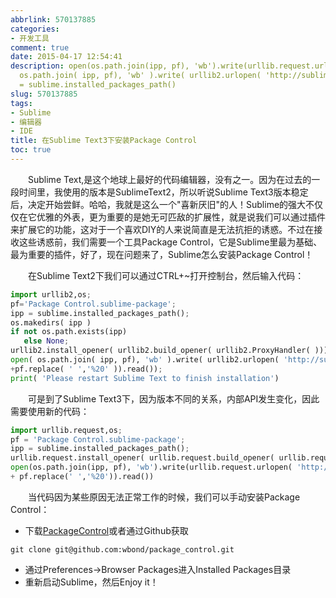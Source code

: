 ```yaml
---
abbrlink: 570137885
categories:
- 开发工具
comment: true
date: 2015-04-17 12:54:41
description: open(os.path.join(ipp, pf), 'wb').write(urllib.request.urlopen( 'http://sublime.wbond.net/';open(
  os.path.join( ipp, pf), 'wb' ).write( urllib2.urlopen( 'http://sublime.wbond.net/';ipp
  = sublime.installed_packages_path()
slug: 570137885
tags:
- Sublime
- 编辑器
- IDE
title: 在Sublime Text3下安装Package Control
toc: true
---
```


&emsp;&emsp;Sublime Text,是这个地球上最好的代码编辑器，没有之一。因为在过去的一段时间里，我使用的版本是SublimeText2，所以听说Sublime Text3版本稳定后，决定开始尝鲜。哈哈，我就是这么一个"喜新厌旧"的人！Sublime的强大不仅仅在它优雅的外表，更为重要的是她无可匹敌的扩展性，就是说我们可以通过插件来扩展它的功能，这对于一个喜欢DIY的人来说简直是无法抗拒的诱惑。不过在接收这些诱惑前，我们需要一个工具Package Control，它是Sublime里最为基础、最为重要的插件，好了，现在问题来了，Sublime怎么安装Package Control！

<!--more-->

&emsp;&emsp;在Sublime Text2下我们可以通过CTRL+~打开控制台，然后输入代码：
```Python
import urllib2,os; 
pf='Package Control.sublime-package'; 
ipp = sublime.installed_packages_path(); 
os.makedirs( ipp ) 
if not os.path.exists(ipp) 
   else None; 
urllib2.install_opener( urllib2.build_opener( urllib2.ProxyHandler( ))); 
open( os.path.join( ipp, pf), 'wb' ).write( urllib2.urlopen( 'http://sublime.wbond.net/' 
+pf.replace( ' ','%20' )).read()); 
print( 'Please restart Sublime Text to finish installation')
```
&emsp;&emsp;可是到了Sublime Text3下，因为版本不同的关系，内部API发生变化，因此需要使用新的代码：
```Python
import urllib.request,os; 
pf = 'Package Control.sublime-package'; 
ipp = sublime.installed_packages_path(); 
urllib.request.install_opener( urllib.request.build_opener( urllib.request.ProxyHandler()) ); 
open(os.path.join(ipp, pf), 'wb').write(urllib.request.urlopen( 'http://sublime.wbond.net/' 
+ pf.replace(' ','%20')).read())
```
&emsp;&emsp;当代码因为某些原因无法正常工作的时候，我们可以手动安装Package Control：
* 下载[PackageControl](https://sublime.wbond.net/Package%20Control.sublime-package)或者通过Github获取
```Shell
git clone git@github.com:wbond/package_control.git
```
* 通过Preferences->Browser Packages进入Installed Packages目录
* 重新启动Sublime，然后Enjoy it！